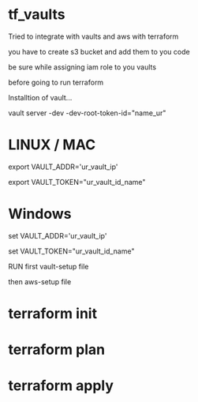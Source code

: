 # tf_vaults
Tried to integrate with vaults and aws with terraform


you have to create s3 bucket and add them to you code


be sure while assigning iam role to you vaults

before going to run terraform

Installtion of vault... 
 
  
vault server -dev -dev-root-token-id="name_ur"

# LINUX / MAC
export VAULT_ADDR='ur_vault_ip'

export VAULT_TOKEN="ur_vault_id_name"

# Windows
 set VAULT_ADDR='ur_vault_ip'
 
 set VAULT_TOKEN="ur_vault_id_name"

RUN first vault-setup file

then aws-setup file


# terraform init

# terraform plan

# terraform apply

